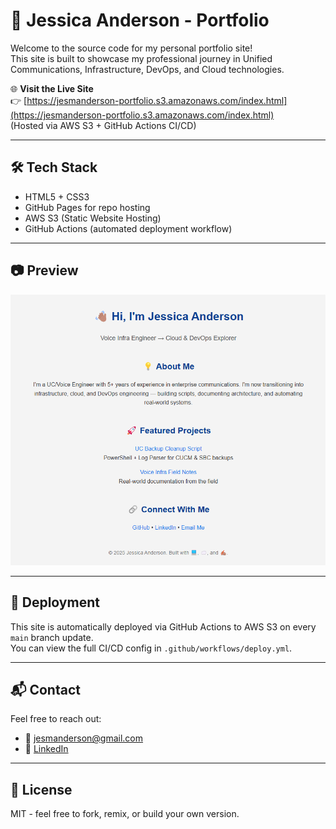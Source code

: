 # 💼 Jessica Anderson - Portfolio

Welcome to the source code for my personal portfolio site!  
This site is built to showcase my professional journey in Unified Communications, Infrastructure, DevOps, and Cloud technologies.

🌐 **Visit the Live Site**  
👉 [https://jesmanderson-portfolio.s3.amazonaws.com/index.html](https://jesmanderson-portfolio.s3.amazonaws.com/index.html)  
(Hosted via AWS S3 + GitHub Actions CI/CD)

---

## 🛠️ Tech Stack

- HTML5 + CSS3
- GitHub Pages for repo hosting
- AWS S3 (Static Website Hosting)
- GitHub Actions (automated deployment workflow)

---

## 📷 Preview

![screenshot](./assets/screenshot.png) <!-- optional -->

---

## 🚀 Deployment

This site is automatically deployed via GitHub Actions to AWS S3 on every `main` branch update.  
You can view the full CI/CD config in `.github/workflows/deploy.yml`.

---

## 📬 Contact

Feel free to reach out:

- 📧 jesmanderson@gmail.com  
- 💼 [LinkedIn](https://www.linkedin.com/in/jessica-anderson-84b423211/)  

---

## 📜 License

MIT - feel free to fork, remix, or build your own version.
